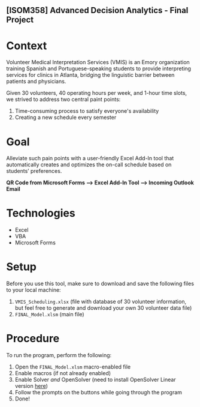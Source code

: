 ## [ISOM358] Advanced Decision Analytics - Final Project

# Context
Volunteer Medical Interpretation Services (VMIS) is an Emory organization training Spanish and Portuguese-speaking students to provide interpreting services for clinics in Atlanta, bridging the linguistic barrier between patients and physicians.

Given 30 volunteers, 40 operating hours per week, and 1-hour time slots, we strived to address two central paint points:
  1. Time-consuming process to satisfy everyone's availability
  2. Creating a new schedule every semester

# Goal
Alleviate such pain points with a user-friendly Excel Add-In tool that automatically creates and optimizes the on-call schedule based on students’ preferences.

  **QR Code from Microsoft Forms --> Excel Add-In Tool --> Incoming Outlook Email**

# Technologies
* Excel
* VBA
* Microsoft Forms

# Setup
Before you use this tool, make sure to download and save the following files to your local machine:
  1. `VMIS_Scheduling.xlsx` (file with database of 30 volunteer information, but feel free to generate and download your own 30 volunteer data file)
  2. `FINAL_Model.xlsm` (main file)

# Procedure
To run the program, perform the following:
  1. Open the `FINAL_Model.xlsm` macro-enabled file
  2. Enable macros (if not already enabled)
  3. Enable Solver _and_ OpenSolver (need to install OpenSolver Linear version [here](https://opensolver.org/installing-opensolver/))
  4. Follow the prompts on the buttons while going through the program
  5. Done!
